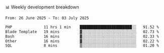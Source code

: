 📊 Weekly development breakdown
<!--START_SECTION:waka-->

```txt
From: 26 June 2025 - To: 03 July 2025

PHP              11 hrs 1 min    ███████████████████████░░   91.52 %
Blade Template   19 mins         ▓░░░░░░░░░░░░░░░░░░░░░░░░   02.73 %
Bash             16 mins         ▓░░░░░░░░░░░░░░░░░░░░░░░░   02.33 %
Other            16 mins         ▓░░░░░░░░░░░░░░░░░░░░░░░░   02.22 %
SQL              8 mins          ▒░░░░░░░░░░░░░░░░░░░░░░░░   01.20 %
```

<!--END_SECTION:waka-->
